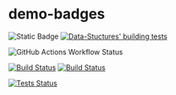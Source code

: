 # demo-badges

![Static Badge](https://img.shields.io/badge/build-passing-brightgreen?style=flat-square&logoColor=black&label=6364272)
[![Data-Stuctures' building tests](https://github.com/Luca-Abele-101/demo-badges/actions/workflows/cmake-multi-platform.yml/badge.svg?branch=master)](https://github.com/Luca-Abele-101/demo-badges/actions/workflows/cmake-multi-platform.yml)

![GitHub Actions Workflow Status](https://img.shields.io/github/actions/workflow/status/Luca-Abele-101/demo-badges/cmake-multi-platform.yml?label=Build%20testing%20status)

[![Build Status](https://github.com/Luca-Abele-101/demo-badges/actions/workflows/cmake-multi-platform.yml/badge.svg?branch=master&event=push&label=build)](https://github.com/Luca-Abele-101/demo-badges/actions/workflows/cmake-multi-platform.yml)
[![Build Status](https://img.shields.io/github/actions/workflow/status/Luca-Abele-101/demo-badges/cmake-multi-platform.yml?label=build)](https://github.com/Luca-Abele-101/demo-badges/actions)

[![Tests Status](https://github.com/Luca-Abele-101/demo-badges/actions/workflows/cmake-multi-platform.yml/badge.svg?branch=master&event=push&label=tests)](https://github.com/Luca-Abele-101/demo-badges/actions/workflows/cmake-multi-platform.yml)




